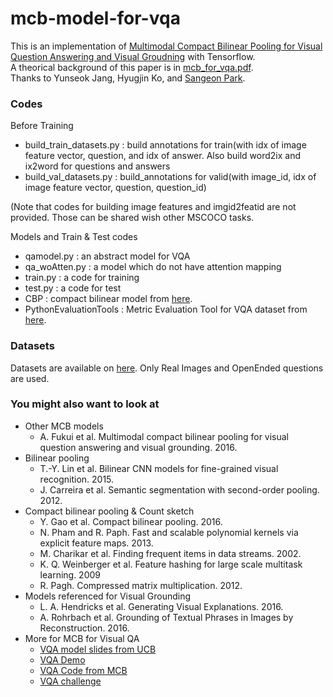 # mcb-model-for-vqa


This is an implementation of [Multimodal Compact Bilinear Pooling for Visual Question Answering and Visual Groudning](https://arxiv.org/abs/1606.01847) with Tensorflow.  
A theorical background of this paper is in [mcb_for_vqa.pdf](https://github.com/shmsw25/mcb-model-for-vqa/blob/master/mcb_for_vqa.pdf).  
Thanks to Yunseok Jang, Hyugjin Ko, and [Sangeon Park](https://github.com/pse1202).  


### Codes

Before Training
- build_train_datasets.py : build annotations for train(with idx of image feature vector, question, and idx of answer. Also build word2ix and ix2word for questions and answers
- build_val_datasets.py : build_annotations for valid(with image_id, idx of image feature vector, question, question_id)  

(Note that codes for building image features and imgid2featid are not provided. Those can be shared wish other MSCOCO tasks.

Models and Train & Test codes
- qamodel.py : an abstract model for VQA
- qa_woAtten.py : a model which do not have attention mapping
- train.py : a code for training
- test.py : a code for test
- CBP : compact bilinear model from [here](https://github.com/therne/compact-bilinear-pooling-tf).
- PythonEvaluationTools : Metric Evaluation Tool for VQA dataset from [here](https://github.com/VT-vision-lab/VQA/).


### Datasets

Datasets are available on [here](http://visualqa.org/download.html). Only Real Images and OpenEnded questions are used.


### You might also want to look at

- Other MCB models  
  - A. Fukui et al. Multimodal compact bilinear pooling for visual question answering and visual grounding. 2016.
- Bilinear pooling  
  - T.-Y. Lin et al. Bilinear CNN models for fine-grained visual recognition. 2015.  
  - J. Carreira et al. Semantic segmentation with second-order pooling. 2012.  
- Compact bilinear pooling & Count sketch  
  - Y. Gao et al. Compact bilinear pooling. 2016.  
  - N. Pham and R. Paph. Fast and scalable polynomial kernels via explicit feature maps. 2013.  
  - M. Charikar et al. Finding frequent items in data streams. 2002.  
  - K. Q. Weinberger et al. Feature hashing for large scale multitask learning. 2009  
  - R. Pagh. Compressed matrix multiplication. 2012.  
- Models referenced for Visual Grounding  
  - L. A. Hendricks et al. Generating Visual Explanations. 2016.  
  - A. Rohrbach et al. Grounding of Textual Phrases in Images by Reconstruction. 2016.  
- More for MCB for Visual QA  
  - [VQA model slides from UCB](http://visualqa.org/static/slides/vqa_final.pdf)  
  - [VQA Demo](demo.berkeleyvision.org)  
  - [VQA Code from MCB](https://github.com/akirafukui/vqa-mcb)  
  - [VQA challenge](http://visualqa.org/challenge.html)  

